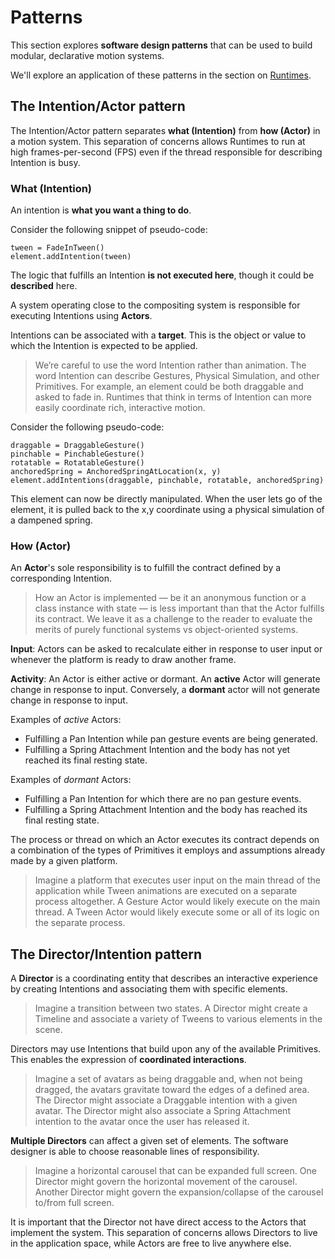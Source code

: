 # Patterns

This section explores **software design patterns** that can be used to build modular, declarative motion systems.

We'll explore an application of these patterns in the section on [Runtimes](runtimes.md).

## The Intention/Actor pattern

The Intention/Actor pattern separates **what (Intention)** from **how (Actor)** in a motion system. This separation of concerns allows Runtimes to run at high frames-per-second (FPS) even if the thread responsible for describing Intention is busy.

### What (Intention)

An intention is **what you want a thing to do**.

Consider the following snippet of pseudo-code:

```
tween = FadeInTween()
element.addIntention(tween)
```

The logic that fulfills an Intention **is not executed here**, though it could be **described** here.

A system operating close to the compositing system is responsible for executing Intentions using **Actors**.

Intentions can be associated with a **target**. This is the object or value to which the Intention is expected to be applied.

> We’re careful to use the word Intention rather than animation. The word Intention can describe Gestures, Physical Simulation, and other Primitives. For example, an element could be both draggable and asked to fade in. Runtimes that think in terms of Intention can more easily coordinate rich, interactive motion.

Consider the following pseudo-code:

```
draggable = DraggableGesture()
pinchable = PinchableGesture()
rotatable = RotatableGesture()
anchoredSpring = AnchoredSpringAtLocation(x, y)
element.addIntentions(draggable, pinchable, rotatable, anchoredSpring)
```

This element can now be directly manipulated. When the user lets go of the element, it is pulled back to the x,y coordinate using a physical simulation of a dampened spring.

### How (Actor)

An **Actor**'s sole responsibility is to fulfill the contract defined by a corresponding Intention.

> How an Actor is implemented — be it an anonymous function or a class instance with state — is less important than that the Actor fulfills its contract. We leave it as a challenge to the reader to evaluate the merits of purely functional systems vs object-oriented systems.

**Input**: Actors can be asked to recalculate either in response to user input or whenever the platform is ready to draw another frame.

**Activity**: An Actor is either active or dormant. An **active** Actor will generate change in response to input. Conversely, a **dormant** actor will not generate change in response to input.

Examples of *active* Actors:

- Fulfilling a Pan Intention while pan gesture events are being generated. 
- Fulfilling a Spring Attachment Intention and the body has not yet reached its final resting state. 

Examples of *dormant* Actors:

- Fulfilling a Pan Intention for which there are no pan gesture events. 
- Fulfilling a Spring Attachment Intention and the body has reached its final resting state. 

The process or thread on which an Actor executes its contract depends on a combination of the types of Primitives it employs and assumptions already made by a given platform.

> Imagine a platform that executes user input on the main thread of the application while Tween animations are executed on a separate process altogether. A Gesture Actor would likely execute on the main thread. A Tween Actor would likely execute some or all of its logic on the separate process.

## The Director/Intention pattern

A **Director** is a coordinating entity that describes an interactive experience by creating Intentions and associating them with specific elements.

> Imagine a transition between two states. A Director might create a Timeline and associate a variety of Tweens to various elements in the scene.

Directors may use Intentions that build upon any of the available Primitives. This enables the expression of **coordinated interactions**.

> Imagine a set of avatars as being draggable and, when not being dragged, the avatars gravitate toward the edges of a defined area. The Director might associate a Draggable intention with a given avatar. The Director might also associate a Spring Attachment intention to the avatar once the user has released it.

**Multiple Directors** can affect a given set of elements. The software designer is able to choose reasonable lines of responsibility.

> Imagine a horizontal carousel that can be expanded full screen. One Director might govern the horizontal movement of the carousel. Another Director might govern the expansion/collapse of the carousel to/from full screen.

It is important that the Director not have direct access to the Actors that implement the system. This separation of concerns allows Directors to live in the application space, while Actors are free to live anywhere else.